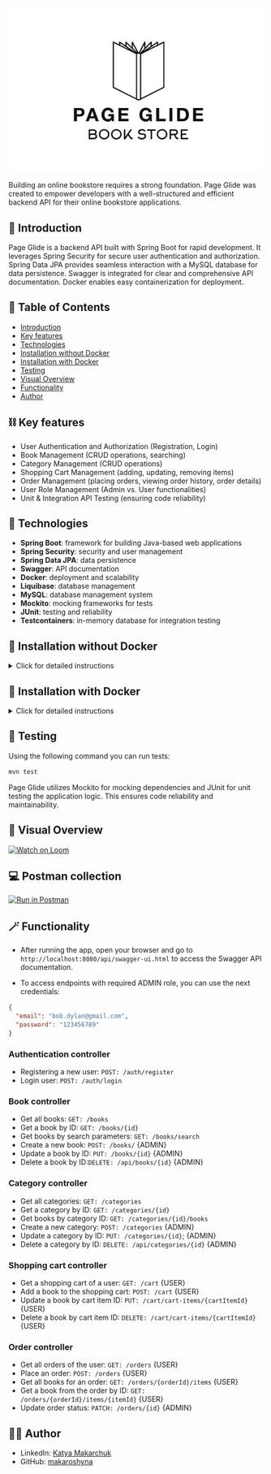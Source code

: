 ![Page Glide Logo](images/page_glide_logo.png)

Building an online bookstore requires a strong foundation. 
Page Glide was created to empower developers with a well-structured and efficient backend API 
for their online bookstore applications.

## 🚀 Introduction

Page Glide is a backend API built with Spring Boot for rapid development. 
It leverages Spring Security for secure user authentication and authorization. 
Spring Data JPA provides seamless interaction with a MySQL database for data persistence. 
Swagger is integrated for clear and comprehensive API documentation. 
Docker enables easy containerization for deployment.

## 📖 Table of Contents

* [Introduction](#introduction)
* [Key features](#key-features)
* [Technologies](#technologies)
* [Installation without Docker](#installation-without-docker)
* [Installation with Docker](#installation-with-docker)
* [Testing](#testing)
* [Visual Overview](#visual-overview)
* [Functionality](#functionality)
* [Author](#author)

## ⛓ Key features

* User Authentication and Authorization (Registration, Login)
* Book Management (CRUD operations, searching)
* Category Management (CRUD operations)
* Shopping Cart Management (adding, updating, removing items)
* Order Management (placing orders, viewing order history, order details)
* User Role Management (Admin vs. User functionalities)
* Unit & Integration API Testing (ensuring code reliability)

## 🔨 Technologies

* **Spring Boot**: framework for building Java-based web applications
* **Spring Security**: security and user management
* **Spring Data JPA**: data persistence
* **Swagger**: API documentation
* **Docker**: deployment and scalability
* **Liquibase**: database management
* **MySQL**: database management system
* **Mockito**: mocking frameworks for tests
* **JUnit**: testing and reliability
* **Testcontainers**: in-memory database for integration testing

## 🤸 Installation without Docker
<details>
<summary>Click for detailed instructions</summary>

### 1. Prerequisites

* Java 21+
* Maven 4+
* MySQL 8+

### 2. Clone the repository

```bash
git clone https://github.com/makaroshyna/online-book-store.git
cd online-book-store
```

### 3. Set up MySQL

Establish a new MySQL database, recording its URL, username, and password for future reference.

### 4. Configure environment variables

Create a file names `application.properties` in `src/main/resources` with the following context
(replace placeholders with your details):
```properties
spring.datasource.driver-class-name=com.mysql.cj.jdbc.Driver
spring.datasource.url=jdbc:mysql://localhost:3306/your_db_name
spring.datasource.username=your_db_username
spring.datasource.password=your_db_password
spring.jpa.hibernate.ddl-auto=update
server.servlet.context-path=/api

jwt.expiration=token_expiration_time
jwt.secret=your_secret_key
```

### 5. Get set up

Run the following command to install any required dependencies and build your project:
```bash
mvn clean install
```

### 6. Start the server

Once the build is complete, use this command to run your application:
```bash
mvn spring-boot:run
```
Your server will be accessible at `http://localhost:8080`.

</details>

## 🤖 Installation with Docker

<details>
<summary>Click for detailed instructions</summary>
  
### 1. Prerequisites

* Docker

### 2. Clone the repository

```bash
git clone https://github.com/makaroshyna/online-book-store.git
cd online-book-store
```

### 3. Configure environment variables

Create an .env file in the project root directory and add the following:
```env
MYSQLDB_DATABASE=your_db_name
MYSQLDB_USER=your_db_user
MYSQLDB_PASSWORD=your_dbpassword
MYSQLDB_ROOT_PASSWORD=your_db_root_password

MYSQLDB_LOCAL_PORT=3306
MYSQLDB_DOCKER_PORT=3306

SPRING_LOCAL_PORT=8080
SPRING_DOCKER_PORT=8080
DEBUG_PORT=5005
```

### 4. Build and run the Docker containers

```bash
docker compose up --build
```
</details>

## 🔧 Testing

Using the following command you can run tests:
```bash
mvn test
```
Page Glide utilizes Mockito for mocking dependencies and 
JUnit for unit testing the application logic. 
This ensures code reliability and maintainability.

## 👀 Visual Overview

[![Watch on Loom](https://img.shields.io/badge/Watch%20on-Loom-00a4d9)](https://www.loom.com/share/9b03d680b8c44b43ab8eea68902c8650)

## 💻 Postman collection

[![Run in Postman](https://run.pstmn.io/button.svg)](https://www.postman.com/descent-module-geologist-90185526/workspace/page-glide/collection/34368037-138c5745-cf6b-4e23-8e19-2e6d217e7d4d?action=share&creator=34368037)

## 🪄 Functionality

* After running the app, open your browser and go to 
`http://localhost:8080/api/swagger-ui.html` 
to access the Swagger API documentation.

* To access endpoints with required ADMIN role, you can use the next credentials:
```json
{
  "email": "bob.dylan@gmail.com",
  "password": "123456789"
}
```
### Authentication controller

* Registering a new user: `POST: /auth/register`
* Login user: `POST: /auth/login`

### Book controller

* Get all books: `GET: /books`
* Get a book by ID: `GET: /books/{id}`
* Get books by search parameters: `GET: /books/search`
* Create a new book: `POST: /books/` {ADMIN}
* Update a book by ID: `PUT: /books/{id}` {ADMIN}
* Delete a book by ID:`DELETE: /api/books/{id}` {ADMIN}

### Category controller

* Get all categories: `GET: /categories`
* Get a category by ID: `GET: /categories/{id}`
* Get books by category ID: `GET: /categories/{id}/books`
* Create a new category: `POST: /categories` {ADMIN}
* Update a category by ID: `PUT: /categories/{id}`; {ADMIN}
* Delete a category by ID: `DELETE: /api/categories/{id}` {ADMIN}

### Shopping cart controller

* Get a shopping cart of a user: `GET: /cart` {USER}
* Add a book to the shopping cart: `POST: /cart` {USER}
* Update a book by cart item ID: `PUT: /cart/cart-items/{cartItemId}` {USER}
* Delete a book by cart item ID: `DELETE: /cart/cart-items/{cartItemId}` {USER}

### Order controller

* Get all orders of the user: `GET: /orders` {USER}
* Place an order: `POST: /orders` {USER}
* Get all books for an order: `GET: /orders/{orderId}/items` {USER}
* Get a book from the order by ID: `GET: /orders/{orderId}/items/{itemId}` {USER}
* Update order status: `PATCH: /orders/{id}` {ADMIN}

## 💁‍♀️ Author

* LinkedIn: [Katya Makarchuk](https://www.linkedin.com/in/katya-makarchuk-a89bab217/)
* GitHub: [makaroshyna](https://github.com/makaroshyna)
